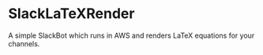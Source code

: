 # SlackLaTeXRender
A simple SlackBot which runs in AWS and renders LaTeX equations for your channels.
